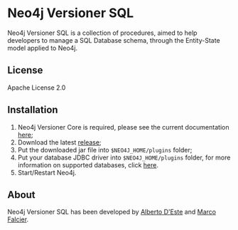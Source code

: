 # Neo4j Versioner SQL

Neo4j Versioner SQL is a collection of procedures, aimed to help developers to manage a SQL Database schema, through the Entity-State model applied to Neo4j.

## License

Apache License 2.0

## Installation

1. Neo4j Versioner Core is required, please see the current documentation [here](https://h-omer.github.io/neo4j-versioner-core/);
2. Download the latest [release](https://github.com/h-omer/neo4j-versioner-sql/releases);
3. Put the downloaded jar file into `$NEO4J_HOME/plugins` folder;
4. Put your database JDBC driver into `$NEO4J_HOME/plugins` folder, for more information on supported databases, click [here](currently-supported-databases). 
5. Start/Restart Neo4j.

## About

Neo4j Versioner SQL has been developed by [Alberto D'Este](https://github.com/albertodeste) and [Marco Falcier](https://github.com/mfalcier).
